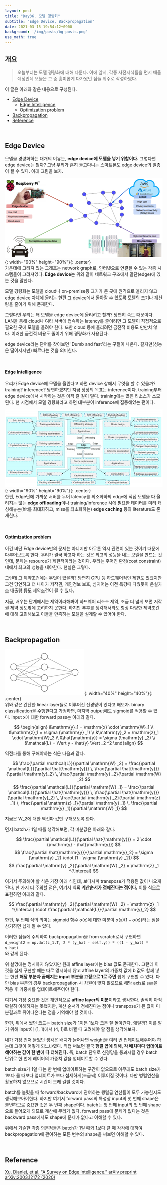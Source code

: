 ```yaml
---
layout: post
title: "Day36. 모델 경량화"
subtitle: "Edge Device, Backpropagation"
date: 2021-03-15 19:54:12+0900
background: '/img/posts/bg-posts.png'
use_math: true
---
```


## 개요 <!-- omit in toc -->
> 오늘부터는 모델 경량화에 대해 다룬다. 이에 앞서, 각종 사전지식들을 먼저 배울 예정인데 오늘은 그 중 흥미롭게 다가왔던 점들 위주로 작성하였다.
      
이 글은 아래와 같은 내용으로 구성된다.  
- [Edge Device](#edge-device)
    - [Edge Intelligence](#edge-intelligence)
    - [Optimization problem](#optimization-problem)
- [Backpropagation](#backpropagation)
- [Reference](#reference)
  
<br />
  
## Edge Device
모델을 경량화하는 대개의 이유는, **edge device에 모델을 넣기 위함이다.** 
그렇다면 edge device는 뭘까? 그냥 우리가 흔히 들고다니는 스마트폰도 edge device의 일종이 될 수 있다. 아래 그림을 보자.   
  
![edge_device](/img/posts/36-1.png){: width="90%" height="90%"}{: .center}   
가운데에 그려져 있는 그래프는 network graph로, 인터넷으로 연결될 수 있는 각종 시스템들이 그려져있다.
**Edge device**는 위와 같이 네트워크 구조에서 말단(edge)에 있는 것을 말한다.   
  
모델 경량화는 모델을 cloud나 on-premise등 크기가 큰 곳에 원격으로 올리지 않고 edge device 자체에 올리는 한편 
그 device에서 돌아갈 수 있도록 모델의 크기나 계산량을 줄이기 위해 존재한다.  
  
그렇다면 우리는 왜 모델을 edge device에 올리려고 할까? 당연히 속도 때문이다.
LAN을 통해 cloud나 여타 서버에 접속하는 latency를 줄이려면 그 모델이 직접적으로 필요한 곳에 모델을 올려야 한다. 
또한 cloud 등에 올리려면 금전적 비용도 만만치 않다. 이러한 금전적 비용도 줄이기 위해 경량화가 사용된다.  
  
edge device라는 단어를 찾아보면 'Dumb and fast'라는 구절이 나온다. 같지만(성능은 떨어지지만) 빠르다는 것을 의미한다.
  
<br />

#### Edge Intelligence
우리가 Edge device에 모델을 올린다고 하면 device 상에서 무엇을 할 수 있을까? training? inference?
당연하겠지만 지금 당장의 목표는 inference이다. training부터 edge device에서 시작하는 것은 아직 갈 길이 멀다. training에는 많은 리소스가 소모된다. 
현 시점에서 모델 경량화라고 하면 대부분이 inference에 집중해있는 편이다.  
  
![edge_intelligence](/img/posts/36-2.png){: width="90%" height="90%"}{: .center}   
한편, Edge단에 가까운 서버를 두어 latency를 최소화하되 edge에 직접 모델을 다 올리지는 않는 **edge offloading**이나
training/inference 시에 필요한 데이터를 미리 캐싱해놓는(hit를 최대화하고, miss를 최소화하는) **edge caching** 등의 literature도 존재한다.  
  
<br />
  
#### Optimization problem
이건 비단 Edge device만의 문제는 아니지만 아무튼 역시 관련이 있는 것이기 때문에 다루어보도록 한다.
우리가 결국 하고자 하는 것은 최고의 성능을 내는 모델을 만드는 것인데, 문제는 resource가 제한적이라는 것이다.
우리는 주어진 환경(cost constraint) 내에서 최고의 성능을 내야한다. 현실은 그렇다.  
  
그런데 그 제약조건에는 무엇이 있을까? 당연히 GPU 등 하드웨어적인 제한도 있겠지만 그건 당연하고 
더 나아가 저작권, 개인정보 보호, 심지어는 이전 특강때 다뤘듯이 온실가스 배출량 등도 제약조건이 될 수 있다.  
  
지금, 배우는 단계에서는 제약이라해봐야 하드웨어 리소스 제약, 조금 더 넓게 보면 저작권 제약 정도밖에 고려하지 못한다.
하지만 추후를 생각해서라도 항상 다양한 제약조건에 대해 고민해보고 이들을 만족하는 모델을 설계할 수 있어야 한다.  

<br />

## Backpropagation
![NN](/img/posts/36-3.png){: width="40%" height="40%"}{: .center}     
위와 같은 간단한 linear layer들로 이루어진 신경망이 있다고 해보자. 
binary classification을 수행한다고 가정하면, 마지막 output에도 sigmoid를 적용할 수 있다. 
input $\mathrm{x}$에 대한 forward pass는 아래와 같다.  
  
<center>

$$
\begin{align}
&\mathrm{y}_1 = \mathrm{x}  \cdot \mathrm{W}_1 \\
&\mathrm{z}_1 = \sigma (\mathrm{y} _1) \\
&\mathrm{y}_2 = \mathrm{z}_1 \cdot \mathrm{W}_2 \\ 
&\hat{\mathrm{y}}  = \sigma (\mathrm{y} _2) \\ 
&\mathcal{L} = \Vert y - \hat{y} \Vert _2 ^2
\end{align}
$$

</center>

역전파를 통해 구해야하는 식은 다음과 같다.

<center>

$$
\frac{\partial \mathcal{L}}{\partial \mathrm{W} _2}  = \frac{\partial \mathcal{L}}{\partial \hat{\mathrm{y}}} \, \frac{\partial \hat{\mathrm{y}}}{\partial \mathrm{y}_2} \, \frac{\partial \mathrm{y} _2}{\partial \mathrm{W} _2}
$$
$$
\frac{\partial \mathcal{L}}{\partial \mathrm{W} _1}  = \frac{\partial \mathcal{L}}{\partial \hat{\mathrm{y}}} \, \frac{\partial \hat{\mathrm{y}}}{\partial \mathrm{y}_2} \, \frac{\partial \mathrm{y} _2}{\partial \mathrm{z} _1} \, \frac{\partial \mathrm{z} _1}{\partial \mathrm{y} _1} \, \frac{\partial \mathrm{y} _1}{\partial \mathrm{W} _1}
$$

</center>
  
지금은 $\mathrm{W} \_2$에 대한 역전파 값만 구해보도록 한다.  
  
먼저 batch가 1일 때를 생각해보면, 각 미분값은 아래와 같다.    
  
<center>

$$
\frac{\partial \mathcal{L}}{\partial \hat{\mathrm{y}}} =  2 \cdot (\mathrm{y} - \hat{\mathrm{y}})
$$
$$
\frac{\partial \hat{\mathrm{y}}}{\partial \mathrm{y}_2} = \sigma (\mathrm{y} _2) \cdot (1 - \sigma (\mathrm{y} _2))
$$
$$
\frac{\partial \mathrm{y} _2}{\partial \mathrm{W} _2} = \mathrm{z} _1  ^{\intercal}
$$

</center>
  
여기서 주의해야 할 식은 가장 아래 식인데, 보다시피 transpose가 적용된 값이 나오게 된다. 
한 가지 더 주의할 점은, 여기서 **식의 계산순서가 정해진다는 점이다.** 
이를 식으로 표현하면 아래와 같다.  
  
<center>

$$
\frac{\partial \mathrm{y} _2}{\partial \mathrm{W} _2} = \mathrm{z} _1  ^{\intercal} \cdot \frac{\partial \mathcal{L}}{\partial \mathrm{y}_2}
$$

</center>

한편, 두 번째 식의 의미는 sigmoid 함수 $\sigma(x)$에 대한 미분이 $\sigma(x) (1 - \sigma(x))$라는 점을 상기하면 쉽게 알 수 있다.
   
이러한 점들에 주의하여 backpropagation을 from scratch로서 구현하면   
<code>d_weight2 = np.dot(z_1.T, 2 * (y_hat - self.y)) * ((1 - y_hat) * y_hat) </code>  
와 같게 된다.  
  
위 설명에는 명시하지 않았지만 원래 affine layer에는 bias 값도 존재한다. 그런데 이것을 실제 구현할 때는 따로 명시하지 않고 affine layer의 가중치 값에 b 값도 함께 넣는 한편
**해당 부분과 곱해지는 input 부분을 고정으로 1로 주면** 쉽게 구현할 수 있다. 다만 bias 부분의 경우 backpropagation 시 차원이 맞지 않으므로 해당 axis로 <code>sum</code>을 
적용 후 가중치를 업데이트해주어야 한다.  
  
여기서 가장 중요한 것은 개인적으로 **affine layer의 미분**이라고 생각한다. 
솔직히 아직 확실히 이해하지는 못했지만, 계산 순서가 정해진다는 점이나 transpose가 된 값이 미분결과로 튀어나온다는 점을 기억해야 할 것이다.  
  
한편, 위에서 썼던 코드는 batch size가 1이든 1보다 크든 잘 돌아간다. 왜일까? 이를 알기 위해 input이 (1, 1)에서 (4, 1)로 바뀔 때 고려해야 할 점을 생각해보자.   
  
내가 가장 먼저 들었던 생각은 배치가 늘어나면 weight을 여러 번 업데이트해주어야 하는데 그것이 어떻게 되느냐였다. 
직접 써보면 결국 **행렬 곱에 의해, 각 배치마다 업데이트해야하는 값이 한 번에 다 더해진다.** 
즉, batch 단위로 신경망을 통과시킬 경우 batch 단위로 한 번에 레이어의 가중치 값을 업데이트할 수 있다.  
  
batch size가 1일 때는 한 번에 업데이트하는 구간이 없으므로
아무래도 batch size가 1보다 클 때보다 업데이트가 보다 섬세하게(조금씩) 이루어질 것이다.
다만 병렬연산을 활용하지 않으므로 시간이 오래 걸릴 것이다.  
  
batch를 늘렸을 때 forward/backward에 관여하는 행렬곱 연산들이 모두 가능한지도 생각해보아야한다. 하지만 여기서 forward pass의 특성상 input의 첫 번째 shape은 불변하므로 중요한 것은 두 번째 shape이다. batch는 첫 번째 input의 첫 번째 shape으로 들어오게 되므로 계산에 무리가 없다.
forward pass에 문제가 없다는 것은 backward pass에서도 shape에 문제가 없다고 이해할 수 있다.  
  
위에서 기술한 각종 의문점들은 batch가 1일 때와 1보다 클 때 각각에 대하여 backpropagation에 관여하는 모든 변수의 shape을 써보면 이해할 수 있다.   
  
<br />

## Reference   
[Xu, Dianlei, et al. "A Survey on Edge Intelligence." arXiv preprint arXiv:2003.12172 (2020)](https://arxiv.org/pdf/2003.12172.pdf)  
